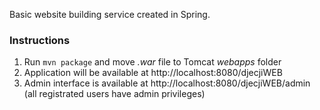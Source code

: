 Basic website building service created in Spring.

### Instructions ###
1. Run ```mvn package``` and move *.war* file to Tomcat *webapps* folder
2. Application will be available at http://localhost:8080/djecjiWEB
3. Admin interface is available at http://localhost:8080/djecjiWEB/admin (all registrated users have admin privileges)
